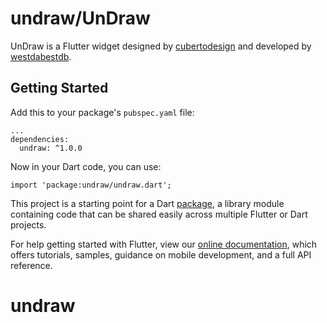 # undraw/UnDraw

UnDraw is a Flutter widget designed by [cubertodesign](https://www.instagram.com/cubertodesign/) and developed by [westdabestdb](https://www.instagram.com/westdabestdb/).

## Getting Started
Add this to your package's `pubspec.yaml` file:
```
...
dependencies:
  undraw: ^1.0.0
```
Now in your Dart code, you can use:
```
import 'package:undraw/undraw.dart';
```
This project is a starting point for a Dart
[package](https://flutter.dev/developing-packages/),
a library module containing code that can be shared easily across
multiple Flutter or Dart projects.

For help getting started with Flutter, view our 
[online documentation](https://flutter.dev/docs), which offers tutorials, 
samples, guidance on mobile development, and a full API reference.
# undraw
